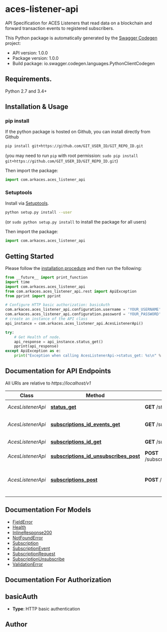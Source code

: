 # aces-listener-api
API Specification for ACES Listeners that read data on a blockchain and forward transaction events to registered subscribers. 

This Python package is automatically generated by the [Swagger Codegen](https://github.com/swagger-api/swagger-codegen) project:

- API version: 1.0.0
- Package version: 1.0.0
- Build package: io.swagger.codegen.languages.PythonClientCodegen

## Requirements.

Python 2.7 and 3.4+

## Installation & Usage
### pip install

If the python package is hosted on Github, you can install directly from Github

```sh
pip install git+https://github.com/GIT_USER_ID/GIT_REPO_ID.git
```
(you may need to run `pip` with root permission: `sudo pip install git+https://github.com/GIT_USER_ID/GIT_REPO_ID.git`)

Then import the package:
```python
import com.arkaces.aces_listener_api 
```

### Setuptools

Install via [Setuptools](http://pypi.python.org/pypi/setuptools).

```sh
python setup.py install --user
```
(or `sudo python setup.py install` to install the package for all users)

Then import the package:
```python
import com.arkaces.aces_listener_api
```

## Getting Started

Please follow the [installation procedure](#installation--usage) and then run the following:

```python
from __future__ import print_function
import time
import com.arkaces.aces_listener_api
from com.arkaces.aces_listener_api.rest import ApiException
from pprint import pprint

# Configure HTTP basic authorization: basicAuth
com.arkaces.aces_listener_api.configuration.username = 'YOUR_USERNAME'
com.arkaces.aces_listener_api.configuration.password = 'YOUR_PASSWORD'
# create an instance of the API class
api_instance = com.arkaces.aces_listener_api.AcesListenerApi()

try:
    # Get Health of node.
    api_response = api_instance.status_get()
    pprint(api_response)
except ApiException as e:
    print("Exception when calling AcesListenerApi->status_get: %s\n" % e)

```

## Documentation for API Endpoints

All URIs are relative to *https://localhost/v1*

Class | Method | HTTP request | Description
------------ | ------------- | ------------- | -------------
*AcesListenerApi* | [**status_get**](docs/AcesListenerApi.md#status_get) | **GET** /status | Get Health of node.
*AcesListenerApi* | [**subscriptions_id_events_get**](docs/AcesListenerApi.md#subscriptions_id_events_get) | **GET** /subscriptions/{id}/events | List Subscription Events
*AcesListenerApi* | [**subscriptions_id_get**](docs/AcesListenerApi.md#subscriptions_id_get) | **GET** /subscriptions/{id} | Gets Subscription
*AcesListenerApi* | [**subscriptions_id_unsubscribes_post**](docs/AcesListenerApi.md#subscriptions_id_unsubscribes_post) | **POST** /subscriptions/{id}/unsubscribes | Create an Unsubscription.
*AcesListenerApi* | [**subscriptions_post**](docs/AcesListenerApi.md#subscriptions_post) | **POST** /subscriptions | Registers a subscriber node to receive blockchain events.


## Documentation For Models

 - [FieldError](docs/FieldError.md)
 - [Health](docs/Health.md)
 - [InlineResponse200](docs/InlineResponse200.md)
 - [NotFoundError](docs/NotFoundError.md)
 - [Subscription](docs/Subscription.md)
 - [SubscriptionEvent](docs/SubscriptionEvent.md)
 - [SubscriptionRequest](docs/SubscriptionRequest.md)
 - [SubscriptionUnsubscribe](docs/SubscriptionUnsubscribe.md)
 - [ValidationError](docs/ValidationError.md)


## Documentation For Authorization


## basicAuth

- **Type**: HTTP basic authentication


## Author




